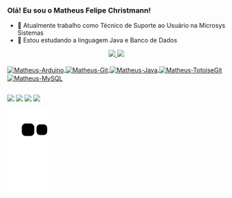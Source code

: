 ### Olá! Eu sou o Matheus Felipe Christmann!

- 🔭 Atualmente trabalho como Técnico de Suporte ao Usuário na Microsys Sistemas
- 🌱 Estou estudando a linguagem Java e Banco de Dados

<div align="center">
  <a href="https://github.com/matheuschristmann">
  <img height="180em" src="https://github-readme-stats.vercel.app/api?username=matheuschristmann&show_icons=true&theme=radical&include_all_commits=true&count_private=true"/>
  <img height="180em" src="https://github-readme-stats.vercel.app/api/top-langs/?username=matheuschristmann&layout=compact&langs_count=7&theme=radical"/>
</div>
  <div style="display: inline_block"><br>
  <img align="center" alt="Matheus-Arduino" height="45" width="60" src="https://cdn.jsdelivr.net/gh/devicons/devicon/icons/arduino/arduino-original-wordmark.svg" />
  <img align="center" alt="Matheus-Git" height="45" width="60" src="https://cdn.jsdelivr.net/gh/devicons/devicon/icons/git/git-original-wordmark.svg" />
  <img align="center" alt="Matheus-Java" height="45" width="60" src="https://cdn.jsdelivr.net/gh/devicons/devicon/icons/java/java-original-wordmark.svg" />
  <img align="center" alt="Matheus-TotoiseGit" height="45" width="60" src="https://cdn.jsdelivr.net/gh/devicons/devicon/icons/tortoisegit/tortoisegit-plain.svg" />
  <img align="center" alt="Matheus-MySQL" height="45" width="60" src="https://cdn.jsdelivr.net/gh/devicons/devicon/icons/mysql/mysql-original-wordmark.svg" />
</div>
  
   ##
  
 <div> 
  <a href="https://www.linkedin.com/in-45875016a" target="_blank"><img src="https://img.shields.io/badge/-LinkedIn-%230077B5?style=for-the-badge&logo=linkedin&logoColor=white" target="_blank"></a>
  <a href="https://www.instagram.com/mathchristmann/" target="_blank"><img src="https://img.shields.io/badge/-Instagram-%23E4405F?style=for-the-badge&logo=instagram&logoColor=white" target="_blank"></a>
  <a href = "m"><img src="https://img.shields.io/badge/-Gmail-%23333?style=for-the-badge&logo=gmail&logoColor=white" target="_blank"></a>
  <a href = "mailto:matheus.ch35@hotmail.com" target="_blank"><img src="https://img.shields.io/badge/Microsoft_Outlook-0078D4?style=for-the-badge&logo=microsoft-outlook&logoColor=white" target="_blank"></a>
 
  ![Snake animation](https://github.com/matheuschristmann/matheuschristmann/blob/output/github-contribution-grid-snake.svg)
   
</div>
